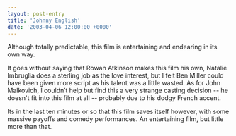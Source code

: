 ```yaml
---
layout: post-entry
title: 'Johnny English'
date: '2003-04-06 12:00:00 +0000'
---
```

Although totally predictable, this film is entertaining and endearing in its own way.

It goes without saying that Rowan Atkinson makes this film his own, Natalie Imbruglia does a sterling job as the love interest, but I felt Ben Miller could have been given more script as his talent was a little wasted. As for John Malkovich, I couldn’t help but find this a very strange casting decision -- he doesn't fit into this film at all -- probably due to his dodgy French accent.

Its in the last ten minutes or so that this film saves itself however, with some massive payoffs and comedy performances. An entertaining film, but little more than that.